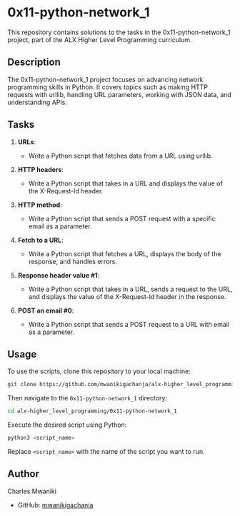 # 0x11-python-network_1

This repository contains solutions to the tasks in the 0x11-python-network_1 project, part of the ALX Higher Level Programming curriculum.

## Description

The 0x11-python-network_1 project focuses on advancing network programming skills in Python. It covers topics such as making HTTP requests with urllib, handling URL parameters, working with JSON data, and understanding APIs.

## Tasks

1. **URLs**:
   - Write a Python script that fetches data from a URL using urllib.

2. **HTTP headers**:
   - Write a Python script that takes in a URL and displays the value of the X-Request-Id header.

3. **HTTP method**:
   - Write a Python script that sends a POST request with a specific email as a parameter.

4. **Fetch to a URL**:
   - Write a Python script that fetches a URL, displays the body of the response, and handles errors.

5. **Response header value #1**:
   - Write a Python script that takes in a URL, sends a request to the URL, and displays the value of the X-Request-Id header in the response.

6. **POST an email #0**:
   - Write a Python script that sends a POST request to a URL with email as a parameter.

## Usage

To use the scripts, clone this repository to your local machine:

```bash
git clone https://github.com/mwanikigachanja/alx-higher_level_programming.git
```

Then navigate to the `0x11-python-network_1` directory:

```bash
cd alx-higher_level_programming/0x11-python-network_1
```

Execute the desired script using Python:

```bash
python3 <script_name>
```

Replace `<script_name>` with the name of the script you want to run.

## Author

Charles Mwaniki

- GitHub: [mwanikigachanja](https://github.com/mwanikigachanja)

